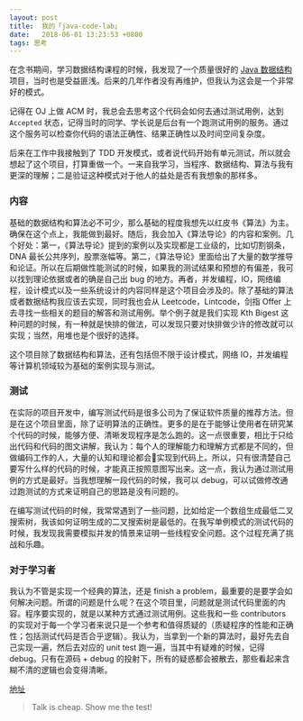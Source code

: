 ```yaml
---
layout: post
title:  我的「java-code-lab」
date:   2018-06-01 13:23:53 +0800
tags: 思考
---
```

在念书期间，学习数据结构课程的时候，我发现了一个质量很好的 [Java 数据结构](https://github.com/buptdavid/datastructure) 项目，当时也是受益匪浅。后来的几年作者没有再维护，但我认为这会是一个非常好的模式。

记得在 OJ 上做 ACM 时，我总会去思考这个代码会如何去通过测试用例，达到 `Accepted` 状态，记得当时的同学、学长说是后台有一个跑测试用例的服务。通过这个服务可以检查你代码的语法正确性、结果正确性以及时间空间复杂度。

后来在工作中我接触到了 TDD 开发模式，或者说代码开始有单元测试，所以就会想起了这个项目，打算重做一个。一来自我学习，当程序、数据结构、算法与我有更深的理解；二是验证这种模式对于他人的益处是否有我想象的那样多。
### 内容
基础的数据结构和算法必不可少，那么基础的程度我想先以红皮书《算法》为主。确保在这个点上，我能做到最好。随后，我会加入《算法导论》的内容和案例。几个好处：第一，《算法导论》提到的案例以及实现都是工业级的，比如切割钢条，DNA 最长公共序列，股票涨幅等。第二，《算法导论》里面给出了大量的数学推导和论证。所以在后期做性能测试的时候，如果我的测试结果和预想的有偏差，我可以找到理论依据或者的确是自己出 bug 的地方。再者，并发编程，IO，网络编程，设计模式以及一些系统设计的内容同样是这个项目会涉及的。除了基础的算法或者数据结构我应该去实现，同时我也会从 Leetcode，Lintcode，剑指 Offer 上去寻找一些相关的题目的解答和测试用例。举个例子就是我们实现 Kth Bigest 这种问题的时候，有一种就是快排的做法，可以发现只要对快排做少许的修改就可以实现；当然，用堆也是个很好的选择。

这个项目除了数据结构和算法，还有包括但不限于设计模式，网络 IO，并发编程等计算机领域较为基础的案例实现与测试。

### 测试
在实际的项目开发中，编写测试代码是很多公司为了保证软件质量的推荐方法。但是在这个项目里面，除了证明算法的正确性。更多的是在于能够让使用者在研究某个代码的时候，能够方便、清晰发现程序是怎么跑的。这一点很重要，相比于只给出代码和代码的图文讲解，我认为：每个人的理解能力和理解方式都是不同的，但做编码工作的人，大量的认知和理论都会实现到代码上。所以，只有很清楚自己要写什么样的代码的时候，才能真正按照意图写出来。这一点，我认为通过测试用例的方式是最好。当我想理解一段代码的时候，我可以 debug，可以试做修改通过跑测试的方式来证明自己的思路是没有问题的。

在编写测试代码的时候，我常常遇到了一些问题，比如给定一个数组生成最低二叉搜索树，我该如何证明生成的二叉搜索树是最低的。在我写单例模式的测试代码的时候，我发现我需要模拟并发的情景来证明一些线程安全问题。这个过程充满了挑战和乐趣。

### 对于学习者
我认为不管是实现一个经典的算法，还是 finish a problem，最重要的是要学会如何解决问题。所谓的问题是什么呢？在这个项目里，问题就是测试代码里面的内容。程序要实现的，就是以某种方式通过测试用例。这些我和一些 contributors 的实现对于每一个学习者来说只是一个参考和值得质疑的（质疑程序的性能和正确性；包括测试代码是否合乎逻辑）。我认为，当拿到一个新的算法时，最好先去自己实现一遍，然后去对应的 unit test 跑一遍，当其中有疑难的时候，记得 debug。只有在源码 + debug 的投射下，所有的疑惑都会被散去，那些看起来含糊不清的逻辑也会变得清晰。


[地址](https://github.com/razertory/java-code-lab)

> Talk is cheap. Show me the test!

